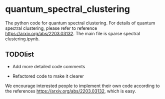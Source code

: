 # quantum_spectral_clustering
The python code for quantum spectral clustering. For details of quantum spectral clustering, please refer to reference https://arxiv.org/abs/2203.03132.
The main file is sparse spectral clustering.ipynb.

## TODOlist
* Add more detailed code comments  

* Refactored code to make it clearer

We encourage interested people to implement their own code according to the references https://arxiv.org/abs/2203.03132, which is easy.
